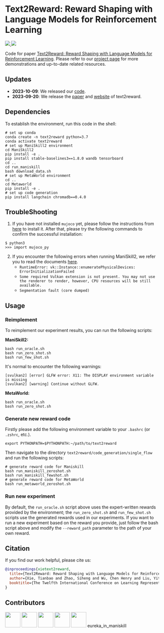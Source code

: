 # Text2Reward: Reward Shaping with Language Models for Reinforcement Learning

<p align="left">
    <a href="https://img.shields.io/badge/PRs-Welcome-red">
        <img src="https://img.shields.io/badge/PRs-Welcome-red">
    </a>
    <a href="https://img.shields.io/github/last-commit/xlang-ai/text2reward?color=green">
        <img src="https://img.shields.io/github/last-commit/xlang-ai/text2reward?color=green">
    </a>
    <br/>
</p>

Code for paper [Text2Reward: Reward Shaping with Language Models for Reinforcement Learning](https://arxiv.org/abs/2309.11489).
Please refer to our [project page](https://text-to-reward.github.io/) for more demonstrations and up-to-date related resources. 


## Updates
- **2023-10-09**: We released our [code](https://github.com/xlang-ai/text2reward).
- **2023-09-20**: We release the [paper](https://arxiv.org/abs/2309.11489) and [website](https://text-to-reward.github.io/) of text2reward.


## Dependencies
To establish the environment, run this code in the shell:
```shell
# set up conda
conda create -n text2reward python=3.7
conda activate text2reward
# set up ManiSkill2 environment
cd ManiSkill2
pip install -e .
pip install stable-baselines3==1.8.0 wandb tensorboard
cd ..
cd run_maniskill
bash download_data.sh
# set up MetaWorld environment
cd ..
cd Metaworld
pip install -e .
# set up code generation
pip install langchain chromadb==0.4.0
```

## TroubleShooting

1. If you have not installed `mujoco` yet, please follow the instructions from [here](https://github.com/openai/mujoco-py#install-mujoco) to install it. After that, please try the following commands to confirm the successful installation:

```shell
$ python3
>>> import mujoco_py
```

2. If you encounter the following errors when running ManiSkill2, we refer you to read the documents [here](https://maniskill.readthedocs.io/en/latest/user_guide/getting_started/installation.html#vulkan).
   - `RuntimeError: vk::Instance::enumeratePhysicalDevices: ErrorInitializationFailed`
   - `Some required Vulkan extension is not present. You may not use the renderer to render, however, CPU resources will be still available.`
   - `Segmentation fault (core dumped)`

## Usage

### Reimplement

To reimplement our experiment results, you can run the following scripts:

**ManiSkill2:**

```shell
bash run_oracle.sh
bash run_zero_shot.sh
bash run_few_shot.sh
```

It's normal to encounter the following warnings:

```shell
[svulkan2] [error] GLFW error: X11: The DISPLAY environment variable is missing
[svulkan2] [warning] Continue without GLFW.
```

**MetaWorld:**

```shell
bash run_oracle.sh
bash run_zero_shot.sh
```

### Generate new reward code

Firstly please add the following environment variable to your `.bashrc` (or `.zshrc`, etc.).

```shell
export PYTHONPATH=$PYTHONPATH:~/path/to/text2reward
```

Then navigate to the directory `text2reward/code_generation/single_flow` and run the following scripts:

```shell
# generate reward code for Maniskill
bash run_maniskill_zeroshot.sh
bash run_maniskill_fewshot.sh
# generate reward code for MetaWorld
bash run_metaworld_zeroshot.sh
```

### Run new experiment

By default, the `run_oracle.sh` script above uses the expert-written rewards provided by the environment; the `run_zero_shot.sh` and `run_few_shot.sh` scripts use the generated rewards used in our experiments. If you want to run a new experiment based on the reward you provide, just follow the bash script above and modify the `--reward_path` parameter to the path of your own reward.

## Citation

If you find our work helpful, please cite us:

```bibtex
@inproceedings{xietext2reward,
  title={Text2Reward: Reward Shaping with Language Models for Reinforcement Learning},
  author={Xie, Tianbao and Zhao, Siheng and Wu, Chen Henry and Liu, Yitao and Luo, Qian and Zhong, Victor and Yang, Yanchao and Yu, Tao},
  booktitle={The Twelfth International Conference on Learning Representations}
}
```

## Contributors
<a href="https://github.com/Timothyxxx">  <img src="https://avatars.githubusercontent.com/u/47296835?v=4"  width="50" /></a>
<a href="https://github.com/sihengz02">  <img src="https://avatars.githubusercontent.com/u/77528902?v=4"  width="50" /></a>
<a href="https://github.com/ChenWu98"><img src="https://avatars.githubusercontent.com/u/28187501?v=4"  width="50" /></a>
<a href="https://github.com/taogoddd">  <img src="https://avatars.githubusercontent.com/u/98326623?v=4"  width="50" /></a>
<a href="https://qianluo.netlify.app/"><img src="https://avatars.githubusercontent.com/u/58158769?v=4"  width="50" /></a>
eureka_in_maniskill
